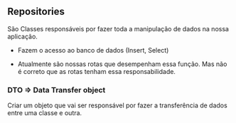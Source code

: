 ## Repositories

São Classes responsáveis por fazer toda a manipulação de dados na nossa aplicação.

- Fazem o acesso ao banco de dados (Insert, Select)

- Atualmente são nossas rotas que desempenham essa função. Mas não é correto que as rotas tenham essa responsabilidade.

### DTO => Data Transfer object

Criar um objeto que vai ser responsável por fazer a transferência de dados entre uma classe e outra.